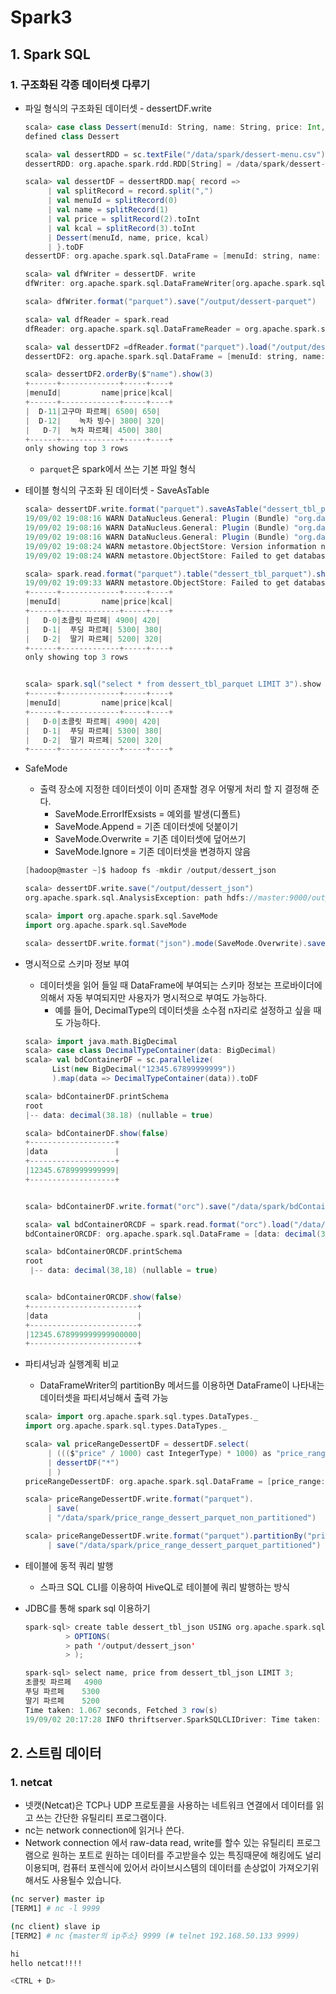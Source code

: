 # Spark3

## 1. Spark SQL

### 1. 구조화된 각종 데이터셋 다루기

- 파일 형식의 구조화된 데이터셋 - dessertDF.write

  ```scala
  scala> case class Dessert(menuId: String, name: String, price: Int, kcal: Int)
  defined class Dessert
  
  scala> val dessertRDD = sc.textFile("/data/spark/dessert-menu.csv")
  dessertRDD: org.apache.spark.rdd.RDD[String] = /data/spark/dessert-menu.csv MapPartitionsRDD[1] at textFile at <console>:24
  
  scala> val dessertDF = dessertRDD.map{ record =>
       | val splitRecord = record.split(",")
       | val menuId = splitRecord(0)
       | val name = splitRecord(1)
       | val price = splitRecord(2).toInt
       | val kcal = splitRecord(3).toInt
       | Dessert(menuId, name, price, kcal)
       | }.toDF
  dessertDF: org.apache.spark.sql.DataFrame = [menuId: string, name: string ... 2 more fields]
  
  scala> val dfWriter = dessertDF. write
  dfWriter: org.apache.spark.sql.DataFrameWriter[org.apache.spark.sql.Row] = org.apache.spark.sql.DataFrameWriter@37ea5612
  
  scala> dfWriter.format("parquet").save("/output/dessert-parquet")
  
  scala> val dfReader = spark.read
  dfReader: org.apache.spark.sql.DataFrameReader = org.apache.spark.sql.DataFrameReader@12ceff30
  
  scala> val dessertDF2 =dfReader.format("parquet").load("/output/dessert-parquet")
  dessertDF2: org.apache.spark.sql.DataFrame = [menuId: string, name: string ... 2 more fields]
  
  scala> dessertDF2.orderBy($"name").show(3)
  +------+-------------+-----+----+
  |menuId|         name|price|kcal|
  +------+-------------+-----+----+
  |  D-11|고구마 파르페| 6500| 650|
  |  D-12|    녹차 빙수| 3800| 320|
  |   D-7|  녹차 파르페| 4500| 380|
  +------+-------------+-----+----+
  only showing top 3 rows
  ```

  - `parquet`은 spark에서 쓰는 기본 파일 형식



- 테이블 형식의 구조화 된 데이터셋 - SaveAsTable

  ```scala
  scala> dessertDF.write.format("parquet").saveAsTable("dessert_tbl_parquet")
  19/09/02 19:08:16 WARN DataNucleus.General: Plugin (Bundle) "org.datanucleus" is already registered. Ensure you dont have multiple JAR versions of the same plugin in the classpath. The URL "file:/usr/local/spark-2.4.3-bin-hadoop2.7/jars/datanucleus-core-3.2.10.jar" is already registered, and you are trying to register an identical plugin located at URL "file:/usr/local/spark/jars/datanucleus-core-3.2.10.jar."
  19/09/02 19:08:16 WARN DataNucleus.General: Plugin (Bundle) "org.datanucleus.api.jdo" is already registered. Ensure you dont have multiple JAR versions of the same plugin in the classpath. The URL "file:/usr/local/spark-2.4.3-bin-hadoop2.7/jars/datanucleus-api-jdo-3.2.6.jar" is already registered, and you are trying to register an identical plugin located at URL "file:/usr/local/spark/jars/datanucleus-api-jdo-3.2.6.jar."
  19/09/02 19:08:16 WARN DataNucleus.General: Plugin (Bundle) "org.datanucleus.store.rdbms" is already registered. Ensure you dont have multiple JAR versions of the same plugin in the classpath. The URL "file:/usr/local/spark-2.4.3-bin-hadoop2.7/jars/datanucleus-rdbms-3.2.9.jar" is already registered, and you are trying to register an identical plugin located at URL "file:/usr/local/spark/jars/datanucleus-rdbms-3.2.9.jar."
  19/09/02 19:08:24 WARN metastore.ObjectStore: Version information not found in metastore. hive.metastore.schema.verification is not enabled so recording the schema version 1.2.0
  19/09/02 19:08:24 WARN metastore.ObjectStore: Failed to get database default, returning NoSuchObjectException
  
  scala> spark.read.format("parquet").table("dessert_tbl_parquet").show(3)
  19/09/02 19:09:33 WARN metastore.ObjectStore: Failed to get database global_temp, returning NoSuchObjectException
  +------+-------------+-----+----+
  |menuId|         name|price|kcal|
  +------+-------------+-----+----+
  |   D-0|초콜릿 파르페| 4900| 420|
  |   D-1|  푸딩 파르페| 5300| 380|
  |   D-2|  딸기 파르페| 5200| 320|
  +------+-------------+-----+----+
  only showing top 3 rows
  
  
  scala> spark.sql("select * from dessert_tbl_parquet LIMIT 3").show
  +------+-------------+-----+----+
  |menuId|         name|price|kcal|
  +------+-------------+-----+----+
  |   D-0|초콜릿 파르페| 4900| 420|
  |   D-1|  푸딩 파르페| 5300| 380|
  |   D-2|  딸기 파르페| 5200| 320|
  +------+-------------+-----+----+
  ```



- SafeMode 

  - 출력 장소에 지정한 데이터셋이 이미 존재할 경우 어떻게 처리 할 지 결정해 준다.
    - SaveMode.ErrorIfExsists = 예외를 발생(디폴트)
    - SaveMode.Append = 기존 데이터셋에 덧붙이기
    - SaveMode.Overwrite = 기존 데이터셋에 덮어쓰기
    - SaveMode.Ignore = 기존 데이터셋을 변경하지 않음

  ```scala
  [hadoop@master ~]$ hadoop fs -mkdir /output/dessert_json
  
  scala> dessertDF.write.save("/output/dessert_json")
  org.apache.spark.sql.AnalysisException: path hdfs://master:9000/output/dessert_json already exists.;
  
  scala> import org.apache.spark.sql.SaveMode
  import org.apache.spark.sql.SaveMode
  
  scala> dessertDF.write.format("json").mode(SaveMode.Overwrite).save("/output/dessert_json")
  ```

  

- 명시적으로 스키마 정보 부여

  - 데이터셋을 읽어 들일 때 DataFrame에 부여되는 스키마 정보는 프로바이더에 의해서 자동 부여되지만 사용자가 명시적으로 부여도 가능하다. 
    - 예를 들어, DecimalType의 데이터셋을 소수점 n자리로 설정하고 싶을 때도 가능하다.

  ```scala
  scala> import java.math.BigDecimal
  scala> case class DecimalTypeContainer(data: BigDecimal)
  scala> val bdContainerDF = sc.parallelize(
  		List(new BigDecimal("12345.67899999999"))
  		).map(data => DecimalTypeContainer(data)).toDF
  
  scala> bdContainerDF.printSchema
  root
  |-- data: decimal(38.18) (nullable = true)
  
  scala> bdContainerDF.show(false)
  +-------------------+
  |data               |
  +-------------------+
  |12345.6789999999999|
  +-------------------+
  
  
  scala> bdContainerDF.write.format("orc").save("/data/spark/bdContainerORC")
  
  scala> val bdContainerORCDF = spark.read.format("orc").load("/data/spark/bdContainerORC")
  bdContainerORCDF: org.apache.spark.sql.DataFrame = [data: decimal(38,18)]
  
  scala> bdContainerORCDF.printSchema
  root
   |-- data: decimal(38,18) (nullable = true)
  
  
  scala> bdContainerORCDF.show(false)
  +------------------------+
  |data                    |
  +------------------------+
  |12345.678999999999900000|
  +------------------------+
  
  ```

  

- 파티셔닝과 실행계획 비교

  - DataFrameWriter의 partitionBy 메서드를 이용하면 DataFrame이 나타내는 데이터셋을 파티셔닝해서 출력 가능

  ```scala
  scala> import org.apache.spark.sql.types.DataTypes._
  import org.apache.spark.sql.types.DataTypes._
  
  scala> val priceRangeDessertDF = dessertDF.select(
       | ((($"price" / 1000) cast IntegerType) * 1000) as "price_range",
       | dessertDF("*")
       | )
  priceRangeDessertDF: org.apache.spark.sql.DataFrame = [price_range: int, menuId: string ... 3 more fields]
  
  scala> priceRangeDessertDF.write.format("parquet").
       | save(
       | "/data/spark/price_range_dessert_parquet_non_partitioned")
  
  scala> priceRangeDessertDF.write.format("parquet").partitionBy("price_range").
       | save("/data/spark/price_range_dessert_parquet_partitioned")
  
  ```

  

- 테이블에 동적 쿼리 발행

  - 스파크 SQL CLI를 이용하여 HiveQL로 테이블에 쿼리 발행하는 방식

- JDBC를 통해 spark sql 이용하기

  ```scala
  spark-sql> create table dessert_tbl_json USING org.apache.spark.sql.json
           > OPTIONS(
           > path '/output/dessert_json'
           > );
  
  spark-sql> select name, price from dessert_tbl_json LIMIT 3;
  초콜릿 파르페	4900
  푸딩 파르페	5300
  딸기 파르페	5200
  Time taken: 1.067 seconds, Fetched 3 row(s)
  19/09/02 20:17:28 INFO thriftserver.SparkSQLCLIDriver: Time taken: 1.067 seconds, Fetched 3 row(s)
  ```

  

## 2. 스트림 데이터

### 1. netcat

- 넷캣(Netcat)은 TCP나 UDP 프로토콜을 사용하는 네트워크 연결에서 데이터를 읽고 쓰는 간단한 유틸리티 프로그램이다.
- nc는 network connection에 읽거나 쓴다.
- Network connection 에서 raw-data read, write를 할수 있는 유틸리티 프로그램으로
  원하는 포트로 원하는 데이터를 주고받을수 있는 특징때문에 해킹에도 널리 이용되며, 컴퓨터 포렌식에 있어서 라이브시스템의 데이터를 손상없이 가져오기위해서도 사용될수 있습니다.

```bash
(nc server) master ip
[TERM1] # nc -l 9999

(nc client) slave ip
[TERM2] # nc {master의 ip주소} 9999 (# telnet 192.168.50.133 9999)

hi
hello netcat!!!!

<CTRL + D>
```

 